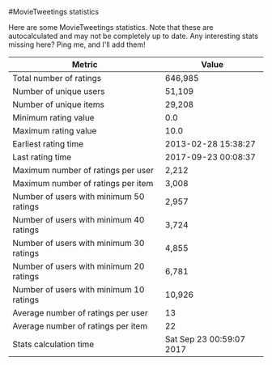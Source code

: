 #MovieTweetings statistics

Here are some MovieTweetings statistics. Note that these are autocalculated and may not be completely up to date. Any interesting stats missing here? Ping me, and I'll add them!

Metric | Value
--- | ---
Total number of ratings                 | 646,985
Number of unique users                  | 51,109
Number of unique items                  | 29,208
Minimum rating value                    | 0.0
Maximum rating value                    | 10.0
Earliest rating time                    | 2013-02-28 15:38:27
Last rating time                        | 2017-09-23 00:08:37
Maximum number of ratings per user      | 2,212
Maximum number of ratings per item      | 3,008
Number of users with minimum 50 ratings | 2,957
Number of users with minimum 40 ratings | 3,724
Number of users with minimum 30 ratings | 4,855
Number of users with minimum 20 ratings | 6,781
Number of users with minimum 10 ratings | 10,926
Average number of ratings per user      | 13
Average number of ratings per item      | 22
Stats calculation time                  | Sat Sep 23 00:59:07 2017

